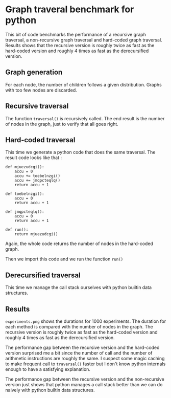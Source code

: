 # Graph traveral benchmark for python

This bit of code benchmarks the performance of a recursive graph traversal, a non-recursive graph traversal and hard-coded graph traversal. Results shows that the recursive version is roughly twice as fast as the hard-coded version and roughly 4 times as fast as the derecursified version.


## Graph generation

For each node, the number of children follows a given distribution. Graphs with too few nodes are discarded.

## Recursive traversal

The function `traversal()` is recursively called. The end result is the number of nodes in the graph, just to verify that all goes right.

## Hard-coded traversal

This time we generate a python code that does the same traversal. The result code looks like that :

```python3
def mjuezudcgi():
    accu = 0
    accu += toebelnzgi()
    accu += jmqpcteqlq()
    return accu + 1

def toebelnzgi():
    accu = 0
    return accu + 1

def jmqpcteqlq():
    accu = 0
    return accu + 1

def run():
    return mjuezudcgi()
```

Again, the whole code returns the number of nodes in the hard-coded graph.

Then we import this code and we run the function `run()`

## Derecursified traversal

This time we manage the call stack ourselves with python builtin data structures.


## Results

`experiments.png` shows the durations for 1000 experiments. The duration for each method is compared with the number of nodes in the graph. The recursive version is roughly twice as fast as the hard-coded version and roughly 4 times as fast as the derecursified version.

The performance gap between the recursive version and the hard-coded version surprised me a bit since the number of call and the number of arithmetic instructions are roughly the same. I suspect some magic caching to make frequent call to `traversal()` faster but I don't know python internals enough to have a satisfying explanation.

The performance gap between the recursive version and the non-recursive version just shows that python manages a call stack better than we can do naively with python builtin data structures.
